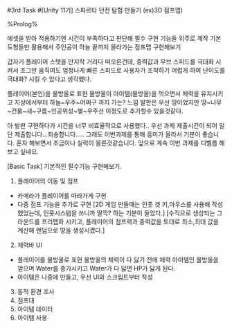 #3rd Task
#[Unity 11기] 스파르타 던전 탐험 만들기 (ex)3D 점프맵)

%Prolog%

에셋을 받아 적용하기엔 시간이 부족하다고 판단해 필수 구현 기능들 위주로 제작
기본 도형들만 활용해서 주인공이 하늘 끝까지 올라가는 점프맵 구현해보기

갑자기 플레이어 스탯을 만지작 거리다 떠오른건데, 중력값과 무브 스피드를 극대화 시켜서 조그만 움직여도
엄청나게 빠른 스피드로 사용자가 조작하기 어렵게 하여 난이도를 극대화? 시킬 수 있다고 생각했다. 

플레이어(본인)을 물방울로 표현 물방울이 아이템(물방울)을 먹으면서 체력을 유지시키고 지상에서부터 하늘~우주~어쩌구 까지 가는? 느낌
발판은 우선 땅이었지만 땅~나무~건물~새~구름~인공위성~별~우주선 이정도로 추가할수 있을것같다.

아 발판 구현하다가 시간을 너무 비효율적으로 사용했다.. 우선 과제 제출시간이 되어 일단 제출합니다...죄송합니다.....
그래도 이번과제를 통해 흥미가 올라서 기분이 좋습니다. 혼자 해보면서 조금이나 실력이 올른것같습니다. 앞으로 계속 이번 과제를 디벨롭 해보고 싶네요.

[Basic Task]
기본적인 필수기능 구현해보기.

1. 플레이어의 이동 및 점프 
- 카메라가 플레이어를 따라가게 구현
- 다중 점프 기능을 추가로 구현 
[2D 게임 만들때는 인풋 겟 키,마우스를 사용해 작성했었는데, 인풋시스템을 쓰니까 딸깍? 하는 기분이 들었다.]
[수직으로 생성되는 그라운드를 프리펩화 시키고, 플레이어의 점프력과 중력값을 토대로 최소,최대 값을 계산해 랜덤으로 땅을 생성시켰다.]

2. 체력바 UI
- 플레이어를 물방울로 표현 물방울의 체력이 다 닳기 전에 체력 아이템인 물방울을 얻으며 Water를 증가시키고 Water가 다 닳면 HP가 닳게 된다.
- 아이템은 나중에 만들고, 우선 UI와 스크립트부터 작성


3. 동적 환경 조사
4. 점프대
5. 아이템 데이터
6. 아이템 사용